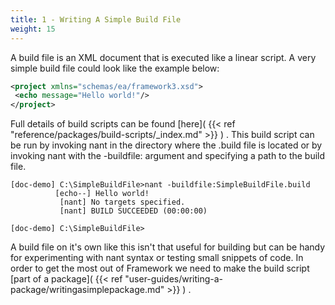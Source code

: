 ```yaml
---
title: 1 - Writing A Simple Build File
weight: 15
---
```

<a name="SimpleBuildFile"></a>

A build file is an XML document that is executed like a linear script. A very simple build file could look like the example below:


```xml
<project xmlns="schemas/ea/framework3.xsd">
 <echo message="Hello world!"/>
</project>
```
Full details of build scripts can be found  [here]( {{< ref "reference/packages/build-scripts/_index.md" >}} ) . This build script can be run by invoking nant in the directory where the .build file is
located or by invoking nant with the -buildfile: argument and specifying a path to the build file.


```
[doc-demo] C:\SimpleBuildFile>nant -buildfile:SimpleBuildFile.build
          [echo--] Hello world!
           [nant] No targets specified.
           [nant] BUILD SUCCEEDED (00:00:00)

[doc-demo] C:\SimpleBuildFile>
```
A build file on it&#39;s own like this isn&#39;t that useful for building but can be handy for experimenting with nant syntax or testing small
snippets of code. In order to get the most out of Framework we need to make the build script [part of a package]( {{< ref "user-guides/writing-a-package/writingasimplepackage.md" >}} ) .

